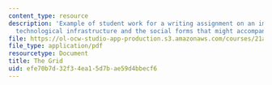 ```yaml
---
content_type: resource
description: 'Example of student work for a writing assignment on an imagined future
  technological infrastructure and the social forms that might accompany it. '
file: https://ol-ocw-studio-app-production.s3.amazonaws.com/courses/21a-500j-technology-and-culture-spring-2014/efe70b7d32f34ea15d7bae59d4bbecf6_MIT21A_500JS14_the_grid.pdf
file_type: application/pdf
resourcetype: Document
title: The Grid
uid: efe70b7d-32f3-4ea1-5d7b-ae59d4bbecf6
---
```

